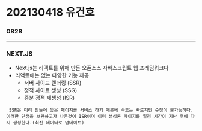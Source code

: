 # 202130418 유건호

### 0828
---
### NEXT.JS
- Next.js는 리액트를 위해 만든 오픈소스 자바스크립트 웹 프레임워크다
- 리액트에는 없는 다양한 기능 제공
    - 서버 사이드 렌더링 (SSR)
    - 정적 사이트 생성 (SSG)
    - 증분 정적 재생성 (ISR)

``` SSR은 미리 만들어 놓은 페이지를 서비스 하기 때문에 속도는 빠르지만 수정이 불가능하다. 이러한 단점을 보완하고자 나온것이 ISR이며 이미 생성돈 페이지를 일정 시간이 지난 후에 다시 생성한다.(최신 데이터로 업데이트)```